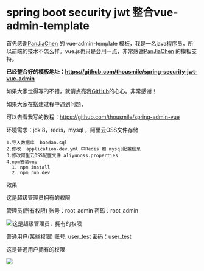 # spring boot security jwt 整合vue-admin-template

首先感谢[PanJiaChen](https://github.com/PanJiaChen) 的 vue-admin-template 模板，我是一名java程序员，所以前端的技术不怎么样。vue.js也只是会用一点，非常感谢[PanJiaChen](https://github.com/PanJiaChen) 的模板支持。

**已经整合好的模板地址：https://github.com/thousmile/spring-security-jwt-vue-admin**

如果大家觉得写的不错，就请点亮我[GitHub](https://github.com/thousmile/spring-admin-vue)的心心。非常感谢！

如果大家在搭建过程中遇到问题，

可以去看我写的教程：https://github.com/thousmile/spring-admin-vue

环境需求：jdk 8，redis，mysql ，阿里云OSS文件存储

```
1.导入数据库  baodao.sql
2.修改  application-dev.yml 中Redis 和 mysql配置信息
3.修改阿里云OSS配置文件 aliyunoss.properties
4.npm安装vue
  1. npm install 
  2. npm run dev
```

效果

这是超级管理员拥有的权限

管理员(所有权限)
	账号：root_admin
	密码：root_admin

![这是超级管理员，拥有的权限](./images/root.png)





普通用户(某些权限)
	账号: user_test
	密码：user_test
	

这是普通用户拥有的权限

![](./images/admin.png)